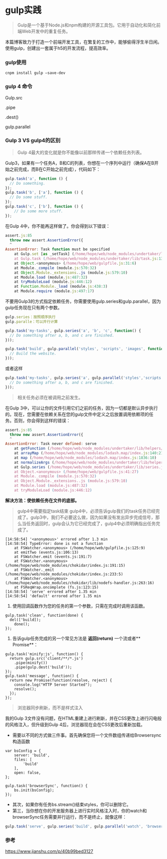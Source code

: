 # gulp实践

> Gulp是一个基于Node.js和npm构建的开源工具包。它用于自动化和简化前端Web开发中的重复任务。

本篇博客致力于打造一个前端开发工具，在繁复的工作中，能够偷得浮生半日闲。使用gulp，创建出一套属于h5的开发流程，提高效率。

### gulp使用

```shell
cnpm install gulp —save-dev
```

### gulp 4 命令



Gulp.src

.pipe

.dest()

gulp.parallel

### Gulp 3 VS gulp4的区别

> Gulp 4最大的变化就是你不能像以前那样传递一个依赖任务列表。

Gulp3，如果有一个任务A，B和C的列表，你想在一个序列中运行（确保A在B开始之前完成，而B在C开始之前完成），代码如下：

```javascript
gulp.task('a', function () {
  // Do something.
});
gulp.task('b', ['a'], function () {
  // Do some stuff.
});
gulp.task('c', ['b'], function () {
    // Do some more stuff.
});
```

在Gulp 4中，你不能再这样做了。你会得到以下错误：

```javascript
assert.js:85
  throw new assert.AssertionError({
  ^
AssertionError: Task function must be specified
    at Gulp.set [as _setTask] (/home/hope/web/node_modules/undertaker/lib/set-task.js:10:3)
    at Gulp.task (/home/hope/web/node_modules/undertaker/lib/task.js:13:8)
    at Object.<anonymous> (/home/hope/web/gulpfile.js:31:6)
    at Module._compile (module.js:570:32)
    at Object.Module._extensions..js (module.js:579:10)
    at Module.load (module.js:487:32)
    at tryModuleLoad (module.js:446:12)
    at Function.Module._load (module.js:438:3)
    at Module.require (module.js:497:17)
```

不要用Gulp3的方式指定依赖任务，你需要使用gulp.series和gulp.parallel，因为gulp任务现在只有两个参数。

```javascript
gulp.series：按照顺序执行
gulp.paralle：可以并行计算
```

```javascript
gulp.task('my-tasks', gulp.series('a', 'b', 'c', function() {
  // Do something after a, b, and c are finished.
}));
```

```javascript
gulp.task('build', gulp.parallel('styles', 'scripts', 'images', function () {
  // Build the website.
}));
```

或者这样

```javascript
gulp.task('my-tasks', gulp.series('a', gulp.parallel('styles','scripts', 'images'), 'b', 'c', function() {
  // Do something after a, b, and c are finished.
}));
```

> 相关任务必须在被调用之前发生。



在Gulp 3中，可以让你的文件引用它们之前的任务，因为一切都是默认异步执行的。现在，您需要在依赖关系在您的gulp文件中定义之后放置调用依赖项的任务。否则，你会得到这样的错误：

```javascript
assert.js:85
  throw new assert.AssertionError({
  ^
AssertionError: Task never defined: serve
    at getFunction (/home/hope/web/node_modules/undertaker/lib/helpers/normalizeArgs.js:15:5)
    at arrayMap (/home/hope/web/node_modules/lodash.map/index.js:140:21)
    at map (/home/hope/web/node_modules/lodash.map/index.js:1836:10)
    at normalizeArgs (/home/hope/web/node_modules/undertaker/lib/helpers/normalizeArgs.js:19:10)
    at Gulp.series (/home/hope/web/node_modules/undertaker/lib/series.js:13:14)
    at Object.<anonymous> (/home/hope/web/gulpfile.js:41:27)
    at Module._compile (module.js:570:32)
    at Object.Module._extensions..js (module.js:579:10)
    at Module.load (module.js:487:32)
    at tryModuleLoad (module.js:446:12)
```

**解决方法：使依赖任务在文件的底部。**

> gulp4中需要指定task结束
> gulp4中，必须告诉gulp我们的task任务已经完成了。gulp3中，我们不必要这么做，因为如果没有发出异步完成信号，那么当任务返回时，gulp会认为它已经完成了，gulp4中必须明确指出任务完成了。

```
[14:58:54] '<anonymous>' errored after 1.3 min
[14:58:54] TypeError: done is not a function
    at FSWatcher.<anonymous> (/home/hope/web/gulpfile.js:125:9)
    at emitTwo (events.js:106:13)
    at FSWatcher.emit (events.js:191:7)
    at FSWatcher.<anonymous> (/home/hope/web/node_modules/chokidar/index.js:191:15)
    at FSWatcher._emit (/home/hope/web/node_modules/chokidar/index.js:233:5)
    at FSWatcher.<anonymous> (/home/hope/web/node_modules/chokidar/lib/nodefs-handler.js:263:16)
    at FSReqWrap.oncomplete (fs.js:123:15)
[14:58:54] 'serve' errored after 1.35 min
[14:58:54] 'default' errored after 1.35 min

```



1. 使用回调函数作为您的任务的第一个参数，只需在完成时调用该函数。

```
gulp.task('clean', function(done) {
  del(['build]);
    done();
});
```

1. 告诉gulp任务完成的另一个常见方法是 **返回(return)** 一个流或者** Promise**：

```
gulp.task('minify:js', function() {
  return gulp.src('client/**/*.js')
    .pipe(minify())
    .pipe(gulp.dest('build'));
});
gulp.task('message', function() {
  return new Promise(function(resolve, reject) {
    console.log("HTTP Server Started");
    resolve();
  });
});
```

> 浏览器同步刷新，而不是样式注入

我的Gulp 3文件没有问题，在HTML重建上进行刷新，并在CSS更改上进行闪电般的风格注入，但升级到Gulp 4后，浏览器现在会在CSS更改后重新加载。

- 需要以不同的方式做三件事。首先确保您将一个文件数组传递给Browsersync构造函数

```
var bsConfig = {
    server: 'build',
    files: [
        'build'
    ],
    open: false,
};

gulp.task('browserSync', function() {
    bs.init(bsConfig);
});
```

- 其次，如果你有任务bs.stream()结束styles，你可以删除它。
- 第三，当你想在你的开发服务器上进行实时风格注入时，你的watch和browserSync任务需要并行运行，而不是终止，就像这样：

```javascript
gulp.task('serve', gulp.series('build', gulp.parallel('watch', 'browserSync')));
```

### 参考

<https://www.jianshu.com/p/40b99bed3127>

